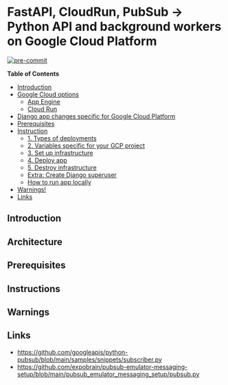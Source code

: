 # FastAPI, CloudRun, PubSub -> Python API and background workers on Google Cloud Platform

[![pre-commit](https://github.com/TobKed/fastapi_cloudrun_pubsub/actions/workflows/ci.yaml/badge.svg?branch=master&event=push)](https://github.com/TobKed/fastapi_cloudrun_pubsub/actions/workflows/ci.yaml)


<!-- START doctoc generated TOC please keep comment here to allow auto update -->
<!-- DON'T EDIT THIS SECTION, INSTEAD RE-RUN doctoc TO UPDATE -->
**Table of Contents**

- [Introduction](#introduction)
- [Google Cloud options](#google-cloud-options)
  - [App Engine](#app-engine)
  - [Cloud Run](#cloud-run)
- [Django app changes specific for Google Cloud Platform](#django-app-changes-specific-for-google-cloud-platform)
- [Prerequisites](#prerequisites)
- [Instruction](#instruction)
  - [1. Types of deployments](#1-types-of-deployments)
  - [2. Variables specific for your GCP project](#2-variables-specific-for-your-gcp-project)
  - [3. Set up infrastructure](#3-set-up-infrastructure)
  - [4. Deploy app](#4-deploy-app)
  - [5. Destroy infrastructure](#5-destroy-infrastructure)
  - [Extra: Create Django superuser](#extra-create-django-superuser)
  - [How to run app locally](#how-to-run-app-locally)
- [Warnings!](#warnings)
- [Links](#links)

<!-- END doctoc generated TOC please keep comment here to allow auto update -->

## Introduction

## Architecture

## Prerequisites

## Instructions

## Warnings

## Links

- https://github.com/googleapis/python-pubsub/blob/main/samples/snippets/subscriber.py
- https://github.com/expobrain/pubsub-emulator-messaging-setup/blob/main/pubsub_emulator_messaging_setup/pubsub.py
